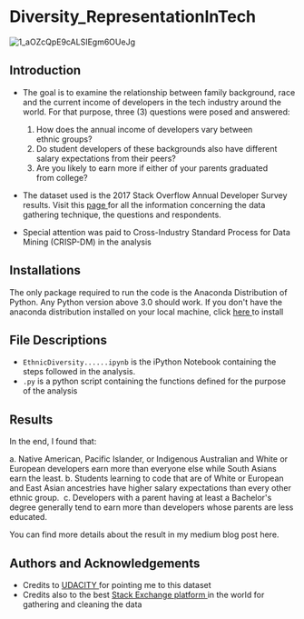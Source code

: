 # Diversity_RepresentationInTech
![1_aOZcQpE9cALSIEgm6OUeJg](https://user-images.githubusercontent.com/67300602/124049839-3e552a00-da11-11eb-930b-3fcbc31024c2.png)

## Introduction
* The goal is to examine the relationship between family background, race and the current income of developers in the tech industry around the world. For that purpose, three (3) questions were posed and answered: </br>

    1. How does the annual income of developers vary between ethnic groups?
    2. Do student developers of these backgrounds also have different salary expectations from their peers?
    3. Are you likely to earn more if either of your parents graduated from college?
        
* The dataset used is the 2017 Stack Overflow Annual Developer Survey results. Visit this <a href=https://insights.stackoverflow.com/survey/2017> page </a> for all the information concerning the data gathering technique, the questions and respondents. 
* Special attention was paid to Cross-Industry Standard Process for Data Mining (CRISP-DM) in the analysis

## Installations 
The only package required to run the code is the Anaconda Distribution of Python. Any Python version above 3.0 should work. If you don't have the anaconda distribution installed on your local machine, click <a href=https://www.anaconda.com/products/individual> here </a> to install


## File Descriptions 
* `EthnicDiversity......ipynb` is the iPython Notebook containing the steps followed in the analysis. 
* `.py` is a python script containing the functions defined for the purpose of the analysis



## Results
In the end, I found that:

a. Native American, Pacific Islander, or Indigenous Australian and White or European developers earn more than everyone else while South Asians earn the least.
b. Students learning to code that are of White or European and East Asian ancestries have higher salary expectations than every other ethnic group. 
c. Developers with a parent having at least a Bachelor's degree generally tend to earn more than developers whose parents are less educated.

You can find more details about the result in my medium blog post here. 



## Authors and Acknowledgements
* Credits to <a href = udacity.com> UDACITY </a> for pointing me to this dataset 
* Credits also to the best <a href = stackoverflow.com> Stack Exchange platform </a> in the world for gathering and cleaning the data

